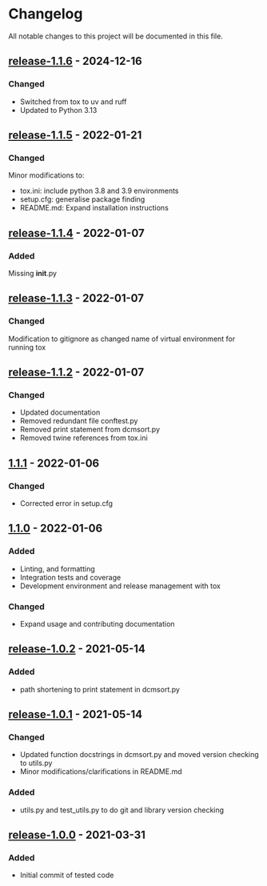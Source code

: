 # Changelog

All notable changes to this project will be documented in this file.

## [release-1.1.6](https://github.com/SWastling/dcmsort/releases/tag/release-1.1.6) - 2024-12-16

### Changed 

- Switched from tox to uv and ruff 
- Updated to Python 3.13

## [release-1.1.5](https://github.com/SWastling/dcmsort/tree/release-1.1.5) - 2022-01-21

### Changed 

Minor modifications to:
- tox.ini: include python 3.8 and 3.9 environments
- setup.cfg: generalise package finding
- README.md: Expand installation instructions

## [release-1.1.4](https://github.com/SWastling/dcmsort/tree/release-1.1.4) - 2022-01-07

### Added 

Missing __init__.py

## [release-1.1.3](https://github.com/SWastling/dcmsort/tree/release-1.1.3) - 2022-01-07

### Changed

Modification to gitignore as changed name of virtual environment for running tox

## [release-1.1.2](https://github.com/SWastling/dcmsort/tree/release-1.1.2) - 2022-01-07

### Changed

- Updated documentation
- Removed redundant file conftest.py
- Removed print statement from dcmsort.py 
- Removed twine references from tox.ini


## [1.1.1](https://github.com/SWastling/dcmsort/tree/1.1.1) - 2022-01-06

### Changed

- Corrected error in setup.cfg

## [1.1.0](https://github.com/SWastling/dcmsort/tree/1.1.0) - 2022-01-06
### Added

- Linting, and formatting
- Integration tests and coverage
- Development environment and release management with tox

### Changed

- Expand usage and contributing documentation


## [release-1.0.2](https://github.com/SWastling/dcmsort/tree/release-1.0.2) - 2021-05-14

### Added

- path shortening to print statement in dcmsort.py


## [release-1.0.1](https://github.com/SWastling/dcmsort/tree/release-1.0.1) - 2021-05-14

### Changed

- Updated function docstrings in dcmsort.py and moved version checking to utils.py
- Minor modifications/clarifications in README.md

### Added

- utils.py and test_utils.py to do git and library version checking

## [release-1.0.0](https://github.com/SWastling/dcmsort/tree/release-1.0.0) - 2021-03-31

### Added

- Initial commit of tested code
